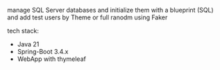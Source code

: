 manage SQL Server databases and initialize them with a blueprint (SQL) and add test users by Theme or full ranodm using Faker

tech stack: 
- Java 21
- Spring-Boot 3.4.x
- WebApp with thymeleaf
